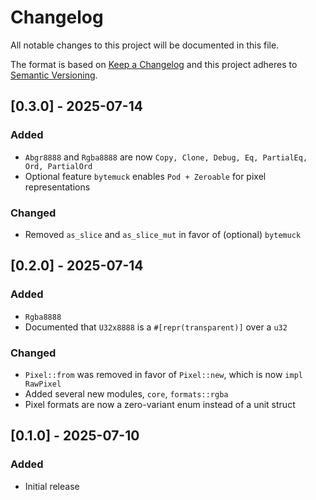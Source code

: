 # Changelog

All notable changes to this project will be documented in this file.

The format is based on [Keep a Changelog](http://keepachangelog.com/en/1.0.0/)
and this project adheres to [Semantic Versioning](https://semver.org/spec/v2.0.0.html).

## [0.3.0] - 2025-07-14

### Added

- `Abgr8888` and `Rgba8888` are now `Copy, Clone, Debug, Eq, PartialEq, Ord, PartialOrd`
- Optional feature `bytemuck` enables `Pod + Zeroable` for pixel representations

### Changed

- Removed `as_slice` and `as_slice_mut` in favor of (optional) `bytemuck`

## [0.2.0] - 2025-07-14

### Added

- `Rgba8888`
- Documented that `U32x8888` is a `#[repr(transparent)]` over a `u32`

### Changed

- `Pixel::from` was removed in favor of `Pixel::new`, which is now `impl RawPixel`
- Added several new modules, `core`, `formats::rgba`
- Pixel formats are now a zero-variant enum instead of a unit struct

## [0.1.0] - 2025-07-10

### Added

- Initial release
